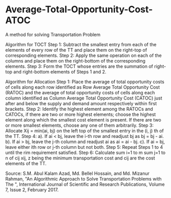 # Average-Total-Opportunity-Cost-ATOC
 A method for solving Transportation Problem

Algorithm for TOCT
Step 1: Subtract the smallest entry from each of the elements of every row of the TT and place them on the right-top of corresponding elements.
Step 2: Apply the same operation on each of the columns and place them on the right-bottom of the corresponding elements.
Step 3: Form the TOCT whose entries are the summation of right-top and right-bottom elements of Steps 1 and 2.

Algorithm for Allocation
Step 1: Place the average of total opportunity costs of cells along each row identified as Row Average Total Opportunity Cost (RATOC) and the average of total opportunity costs of cells along each column identified as Column Average Total Opportunity Cost (CATOC) just after and below the supply and demand amount respectively within first brackets.
Step 2: Identify the highest element among the RATOCs and CATOCs, if there are two or more highest elements; choose the highest element along which the smallest cost element is present. If there are two or more smallest elements, choose any one of them arbitrarily.
Step 3: Allocate Xij = min(ai, bj) on the left top of the smallest entry in the (i, j) th of the TT.
Step 4:
a). If ai < bj, leave the i-th row and readjust bj as bj = bj - ai.
b). If ai > bj, leave the j-th column and readjust ai as ai = ai - bj.
c). If ai = bj, leave either ith row or j-th column but not both.
Step 5: Repeat Steps 1 to 4 until the rim requirement satisfied.
Step 6: Calculate sum i=1 to m sum j=1 to n of cij xij, z being the minimum transportation cost and cij are the cost elements of the TT.

Source: S.M. Abul Kalam Azad, Md. Bellel Hossain, and Md. Mizanur Rahman, "An Algorithmic Approach to Solve Transportation Problems with The ", International Journal of Scientific and Research Publications, Volume 7, Issue 2, February 2017.
